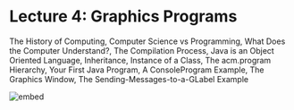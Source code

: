 # Lecture 4: Graphics Programs

The History of Computing, Computer Science vs Programming, What Does the
Computer Understand?, The Compilation Process, Java is an Object Oriented
Language, Inheritance, Instance of a Class, The acm.program Hierarchy, Your
First Java Program, A ConsoleProgram Example, The Graphics Window, The
Sending-Messages-to-a-GLabel Example

![embed](https://www.youtube.com/embed/nWheM30THaY?rel=0)
